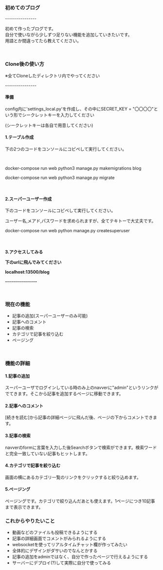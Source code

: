 <h3>初めてのブログ</h3>
<p>----------------</p>
<p>初めて作ったブログです。<br>自分で使いながら少しずつ足りない機能を追加していきたいです。<br>用語とか間違ってたら教えてください。</p>
<br>

<h3>Clone後の使い方</h3>
<p>※全てCloneしたディレクトリ内でやってください</p>
<p>----------------</p>
<h4>準備</h4>
<p>config内に'settings_local.py'を作成し、その中にSECRET_KEY = "〇〇〇〇"という形でシークレットキーを入力してください</p>
<p>(シークレットキーは各自で用意してください)</p>
<h4>1.テーブル作成</h4>
<p>下の2つのコードをコンソールにコピペして実行してください。</p><br>

<p>docker-compose run web python3 manage.py makemigrations blog</p>
<p>docker-compose run web python3 manage.py migrate</p><br>

<h4>2.スーパーユーザー作成</h4>
<p>下のコードをコンソールにコピペして実行してください。</p>
<p>ユーザー名,メアド,パスワードを求められますが、全てテキトーで大丈夫です。</p>

<p>docker-compose run web python manage.py createsuperuser</p><br>

<h4>3.アクセスしてみる</4>
<p>下のurlに飛んでみてください</p>
<a>localhost:13500/blog</a><br>
<p>----------------</p><br>

<h3>現在の機能</h3>
<ul>
    <li>記事の追加(スーパーユーザーのみ可能)</li>
    <li>記事へのコメント</li>
    <li>記事の検索</li>
    <li>カテゴリで記事を絞り込む</li>
    <li>ページング</li>
</ul>
<br>
<h3>機能の詳細</h3>
<h4>1.記事の追加</h4>
<p>スーパーユーザでログインしている時のみ上のnavverに"admin"というリンクがでてきます。そこから記事を追加するページに移動できます。</p>

<h4>2.記事へのコメント</h4>
<p>[続きを読む]から記事の詳細ページに飛んだ後、ページの下からコメントできます。</p>

<h4>3.記事の検索</h4>
<p>navverのformに言葉を入力した後Searchボタンで検索ができます。検索ワードと完全一致していない記事もヒットします。</p>

<h4>4.カテゴリで記事を絞り込む</h4>
<p>画面の横にあるカテゴリ一覧のリンクをクリックすると絞り込めます。</p>

<h4>5.ページング</h4>
<p>ページングです。カテゴリで絞り込んだあとも使えます。1ページにつき10記事まで表示できます。</p>

<h3>これからやりたいこと</h3>
<ul>
    <li>動画などのファイルも投稿できるようにする</li>
    <li>記事の詳細画面でコメントがみられるようにする</li>
    <li>websocketを使ってリアルタイムチャット欄が作ってみたい</li>
    <li>全体的にデザインがダサいのでなんとかする</li>
    <li>記事の追加をadminではなく、自分で作ったページで行えるようにする</li>
    <li>サーバーにデプロイ(?)して実際に自分で使ってみる</li>
</ul>